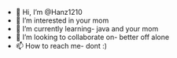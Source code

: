 - 👋 Hi, I’m @Hanz1210
- 👀 I’m interested in your mom
- 🌱 I’m currently learning- java and your mom
- 💞️ I’m looking to collaborate on- better off alone
- 📫 How to reach me- dont :)

<!---
Hanz1210/Hanz1210 is a ✨ special ✨ repository because its `README.md` (this file) appears on your GitHub profile.
You can click the Preview link to take a look at your changes.
--->
